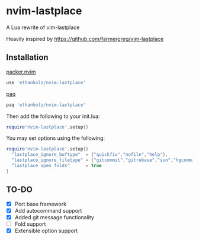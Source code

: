 # nvim-lastplace
A Lua rewrite of vim-lastplace

Heavily inspired by https://github.com/farmergreg/vim-lastplace

## Installation
[packer.nvim](https://github.com/wbthomason/packer.nvim)
```lua
use 'ethanholz/nvim-lastplace'

```
[paq](https://github.com/savq/paq-nvim)
```lua
paq 'ethanholz/nvim-lastplace'
```

Then add the following to your init.lua:
```lua
require'nvim-lastplace'.setup{}
```
You may set options using the following:
```lua
require'nvim-lastplace'.setup{}
  "lastplace_ignore_buftype"  = {"quickfix","nofile","help"},
  "lastplace_ignore_filetype" = {"gitcommit","gitrebase","svn","hgcommit"},
  "lastplace_open_folds"      = true
}
```

## TO-DO
- [x] Port base framework
- [x] Add autocommand support
- [x] Added git message functionality
- [ ] Fold support
- [x] Extensible option support
